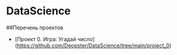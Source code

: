 # DataScience
##Перечень проектов

* [Проект 0. Игра: Угадай число] (https://github.com/Deopster/DataScience/tree/main/project_0)

